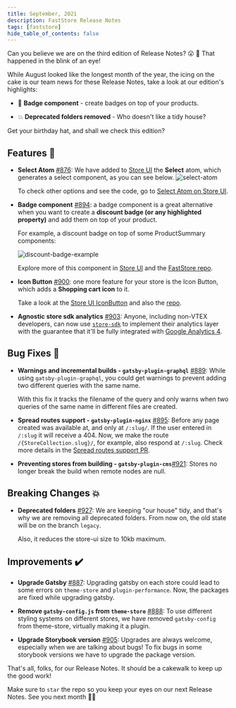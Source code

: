 ```yaml
---
title: September, 2021
description: FastStore Release Notes
tags: [faststore]
hide_table_of_contents: false
---
```


Can you believe we are on the third edition of Release Notes? 😮 🎂
That happened in the blink of an eye!

While August looked like the longest month of the year, the icing on the cake is
our team news for these Release Notes, take a look at our edition's highlights:

<!--truncate-->

- 🚀 **Badge component** - create badges on top of your products.

- 💥 **Deprecated folders removed** - Who doesn't like a tidy house?

Get your birthday hat, and shall we check this edition?

## Features 🚀

- **Select Atom** [#876](https://github.com/vtex/faststore/pull/876): We have added to [Store UI](https://storeui.netlify.app)
  the **Select** atom, which generates a select component, as you can see below.
  ![select-atom](https://user-images.githubusercontent.com/67270558/131666437-f7566813-37a5-47dc-bb12-c2f6a248cf36.gif)

  To check other options and see the code, go to [Select Atom on Store UI](https://storeui.netlify.app/?path=/docs/atoms-select--default-select).

- **Badge component** [#894](https://github.com/vtex/faststore/pull/894): a badge component is a great alternative when you want to create a **discount badge (or any highlighted property)** and add them on top of
  your product.

  For example, a discount badge on top of some ProductSummary components:

  ![discount-badge-example](https://user-images.githubusercontent.com/27777263/130467722-7c4cfa38-850b-41e4-ac6c-565e9edc552e.png)

  Explore more of this component in [Store UI](https://storeui.netlify.app/?path=/docs/atoms-badge--badge) and the [FastStore repo](https://github.com/vtex/faststore/tree/master/packages/store-ui/src/atoms/Badge).

- **Icon Button** [#900](https://github.com/vtex/faststore/pull/900): one more feature for your store is the Icon Button, which adds a **Shopping cart icon** to it.

  Take a look at the [Store UI IconButton](https://storeui.netlify.app/?path=/docs/molecules-iconbutton--default) and also the [repo](https://github.com/vtex/faststore/tree/master/packages/store-ui/src/molecules/IconButton).

- **Agnostic store sdk analytics** [#903](https://github.com/vtex/faststore/pull/903): Anyone, including non-VTEX developers, can now use [`store-sdk`](https://github.com/vtex/faststore/tree/master/packages/store-sdk) to implement their analytics layer with the guarantee that it'll be fully integrated with [Google Analytics 4](https://developers.google.com/gtagjs/reference/ga4-events).

## Bug Fixes 🐛

- **Warnings and incremental builds - `gatsby-plugin-graphql`** [#889](https://github.com/vtex/faststore/pull/889): While using `gatsby-plugin-graphql`, you could get warnings to prevent adding two different queries with the same name.

  With this fix it tracks the filename of the query and only warns when two queries of the same name in different files are created.

- **Spread routes support - `gatsby-plugin-nginx`** [#895](hhttps://github.com/vtex/faststore/pull/895): Before any page created was available at, and only at `/:slug/`. If the user entered in `/:slug` it will receive a 404.
  Now, we make the route `/{StoreCollection.slug}/`, for example, also respond at `/:slug`. Check more details in the [Spread routes support PR](https://github.com/vtex/faststore/pull/895).

- **Preventing stores from building - `gatsby-plugin-cms`**[#921](https://github.com/vtex/faststore/pull/921): Stores no longer break the build when remote nodes are null.

## Breaking Changes 💥

- **Deprecated folders** [#927](https://github.com/vtex/faststore/pull/927): We are keeping "our house" tidy, and that's why we are removing all deprecated folders. From now on, the old state will be on the branch `legacy`.

  Also, it reduces the store-ui size to 10kb maximum.

## Improvements ✔️

- **Upgrade Gatsby** [#887](https://github.com/vtex/faststore/pull/887): Upgrading gatsby on each store could lead to some errors on `theme-store` and `plugin-performance`. Now, the packages are fixed while upgrading gatsby.

- **Remove `gatsby-config.js` from `theme-store`** [#888](https://github.com/vtex/faststore/pull/888):
  To use different styling systems on different stores, we have removed `gatsby-config` from theme-store, virtually making it a plugin.

- **Upgrade Storybook version** [#905](https://github.com/vtex/faststore/pull/905): Upgrades are always welcome, especially when we are talking about bugs! To fix bugs in some storybook versions we have to upgrade the package version.

That's all, folks, for our Release Notes. It should be a cakewalk to keep up the good work!

Make sure to `star` the repo so you keep your eyes on our next Release Notes.
See you next month 👋🚀
